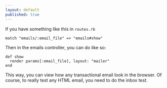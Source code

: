 ```yaml
---
layout: default
published: true
---
```


If you have something like this in `routes.rb`

    match "emails/:email_file" => "emails#show"
    
Then in the emails controller, you can do like so:

    def show
      render params[:email_file], layout: "mailer"
    end
    
This way, you can view how any transactional email look in the browser. Of course, to really test any HTML email, you need to do the inbox test.
